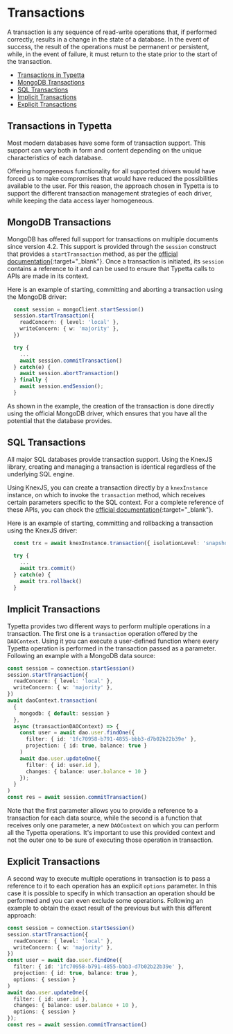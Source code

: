 # Transactions

A transaction is any sequence of read-write operations that, if performed correctly, results in a change in the state of a database. In the event of success, the result of the operations must be permanent or persistent, while, in the event of failure, it must return to the state prior to the start of the transaction.

  - [Transactions in Typetta](#transactions-in-typetta)
  - [MongoDB Transactions](#mongodb-transactions)
  - [SQL Transactions](#sql-transactions)
  - [Implicit Transactions](#implicit-transactions)
  - [Explicit Transactions](#explicit-transactions)

## Transactions in Typetta

Most modern databases have some form of transaction support. This support can vary both in form and content depending on the unique characteristics of each database.

Offering homogeneous functionality for all supported drivers would have forced us to make compromises that would have reduced the possibilities available to the user. For this reason, the approach chosen in Typetta is to support the different transaction management strategies of each driver, while keeping the data access layer homogeneous.

## MongoDB Transactions

MongoDB has offered full support for transactions on multiple documents since version 4.2. This support is provided through the `session` construct that provides a `startTransaction` method, as per the [official documentation](https://docs.mongodb.com/manual/core/transactions/){:target="_blank"}. Once a transaction is initiated, its `session` contains a reference to it and can be used to ensure that Typetta calls to APIs are made in its context.

Here is an example of starting, committing and aborting a transaction using the MongoDB driver:

```typescript
  const session = mongoClient.startSession()
  session.startTransaction({
    readConcern: { level: 'local' },
    writeConcern: { w: 'majority' },
  })

  try {    
    ...
    await session.commitTransaction()
  } catch(e) {
    await session.abortTransaction()
  } finally {
    await session.endSession();
  }
```

As shown in the example, the creation of the transaction is done directly using the official MongoDB driver, which ensures that you have all the potential that the database provides.

## SQL Transactions

All major SQL databases provide transaction support. Using the KnexJS library, creating and managing a transaction is identical regardless of the underlying SQL engine.

Using KnexJS, you can create a transaction directly by a `knexInstance` instance, on which to invoke the `transaction` method, which receives certain parameters specific to the SQL context. For a complete reference of these APIs, you can check the [official documentation](https://knexjs.org/#Transactions){:target="_blank"}.

Here is an example of starting, committing and rollbacking a transaction using the KnexJS driver:

```typescript
  const trx = await knexInstance.transaction({ isolationLevel: 'snapshot' })

  try {
    ...
    await trx.commit()
  } catch(e) {
    await trx.rollback()
  }
```

## Implicit Transactions
Typetta provides two different ways to perform multiple operations in a transaction. The first one is a ``transaction`` operation offered by the ``DAOContext``. Using it you can execute a user-defined function where every Typetta operation is performed in the transaction passed as a parameter. Following an example with a MongoDB data source:
 
```typescript
const session = connection.startSession()
session.startTransaction({
  readConcern: { level: 'local' },
  writeConcern: { w: 'majority' },
})
await daoContext.transaction(
  { 
    mongodb: { default: session } 
  }, 
  async (transactionDAOContext) => {
    const user = await dao.user.findOne({
      filter: { id: '1fc70958-b791-4855-bbb3-d7b02b22b39e' },
      projection: { id: true, balance: true }
    )
    await dao.user.updateOne({
      filter: { id: user.id },
      changes: { balance: user.balance + 10 }
    });
  }
)
const res = await session.commitTransaction()
```

Note that the first parameter allows you to provide a reference to a transaction for each data source, while the second is a function that receives only one parameter, a new ``DAOContext`` on which you can perform all the Typetta operations. It's important to use this provided context and not the outer one to be sure of executing those operation in transaction. 

## Explicit Transactions 
A second way to execute multiple operations in transaction is to pass a reference to it to each operation has an explicit `options` parameter. In this case it is possible to specify in which transaction an operation should be performed and you can even exclude some operations. Following an example to obtain the exact result of the previous but with this different approach:

```typescript
const session = connection.startSession()
session.startTransaction({
  readConcern: { level: 'local' },
  writeConcern: { w: 'majority' },
})
const user = await dao.user.findOne({
  filter: { id: '1fc70958-b791-4855-bbb3-d7b02b22b39e' },
  projection: { id: true, balance: true },
  options: { session }
)
await dao.user.updateOne({
  filter: { id: user.id },
  changes: { balance: user.balance + 10 },
  options: { session }
});
const res = await session.commitTransaction()
```